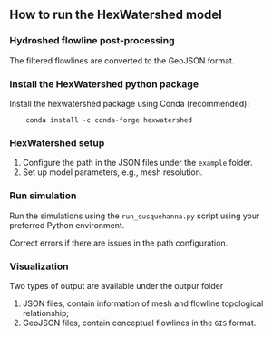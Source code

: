 ## How to run the HexWatershed model

### Hydroshed flowline post-processing
The filtered flowlines are converted to the GeoJSON format.

### Install the HexWatershed python package

Install the hexwatershed package using Conda (recommended):

        conda install -c conda-forge hexwatershed



### HexWatershed setup

1. Configure the path in the JSON files under the `example` folder.
2. Set up model parameters, e.g., mesh resolution.



### Run simulation

Run the simulations using the `run_susquehanna.py` script using your preferred Python environment.

Correct errors if there are issues in the path configuration.

### Visualization

Two types of output are available under the outpur folder
1. JSON files, contain information of mesh and flowline topological relationship;
2. GeoJSON files, contain conceptual flowlines in the `GIS` format.

